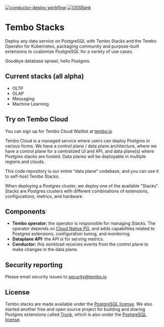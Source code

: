 [![conductor-deploy workflow](https://github.com/tembo-io/data-plane/actions/workflows/deploy.yml/badge.svg?branch=main)](https://github.com/CoreDB-io/data-plane/actions/workflows/deploy.yml)
[![OSSRank](https://shields.io/endpoint?url=https://ossrank.com/shield/3811)](https://ossrank.com/p/3811)

# Tembo Stacks

Deploy any data service on PostgreSQL with Tembo Stacks and the Tembo Operator for Kubernetes, packaging community and purpose-built extensions to customize PostgreSQL for a variety of use cases. 

Goodbye database sprawl, hello Postgres.

## Current stacks (all alpha)

- OLTP
- OLAP
- Messaging
- Machine Learning

## Try on Tembo Cloud

You can sign up for Tembo Cloud Waitlist at [tembo.io](https://tembo.io)

Tembo Cloud is a managed service where users can deploy Postgres in various forms. We have a control plane / data plane architecture, where we have a control plane for a centralized UI and API, and data plane(s) where Postgres stacks are hosted. Data planes will be deployable in multiple regions and clouds. 

This code repository is our entire "data plane" codebase, and you can use it to self-host Tembo Stacks.

When deploying a Postgres cluster, we deploy one of the available "Stacks". Stacks are Postgres clusters with different combinations of extensions, configurations, metrics, and hardware.

## Components

- **Tembo operator:** the operator is responsible for managing Stacks. The operator depends on [Cloud Native PG](https://cloudnative-pg.io/), and adds capabilities related to Postgres extensions, configuration tuning, and monitoring.
- **Dataplane API:** the API is for serving metrics.
- **Conductor:** this workload receives events from the control plane to make changes in the data plane.

## Security reporting

Please email security issues to security@tembo.io

## License

Tembo stacks are made available under the [PostgreSQL license](./LICENSE). We also started another free and open source project for building and sharing Postgres extensions called [Trunk](https://github.com/tembo-io/trunk), which is also under the [PostgreSQL license](https://github.com/tembo-io/trunk/blob/main/LICENSE).

